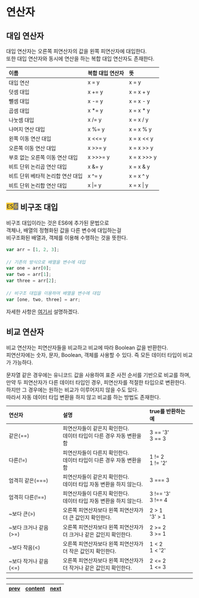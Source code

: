 # 연산자

## 대입 연산자
대입 연산자는 오른쪽 피연산자의 값을 왼쪽 피연산자에 대입한다.  
또한 대입 연산자와 동시에 연산을 하는 복합 대입 연산자도 존재한다.

|이름|복합 대입 연산자|뜻|
|:--|:--|:--|
|대입 연산|x = y|x = y|
|덧셈 대입|x += y|x = x + y|
|뺄셈 대입|x -= y|x = x - y|
|곱셈 대입|x *= y|x = x * y|
|나눗셈 대입|x /= y|x = x / y|
|나머지 연산 대입|x %= y|x = x % y|
|왼쪽 이동 연산 대입|x <<= y|x = x << y|
|오른쪽 이동 연산 대입|x >>= y|x = x >> y|
|부호 없는 오른쪽 이동 연산 대입|x >>>= y|x = x >>> y|
|비트 단위 논리곱 연산 대입|x &= y|x = x & y|
|비트 단위 베타적 논리합 연산 대입|x ^= y|x = x ^ y|
|비트 단위 논리합 연산 대입|x \|= y|x = x \| y|

## <img src="../image/es6.png" height="20" title="ECMAScript6"> 비구조 대입
비구조 대입이라는 것은 ES6에 추가된 문법으로  
객체나, 배열의 정형화된 값을 다른 변수에 대입하는걸  
비구조화된 배열과, 객체를 이용해 수행하는 것을 뜻한다.
```js
var arr = [1, 2, 3];

// 기존의 방식으로 배열을 변수에 대입
var one = arr[0];
var two = arr[1];
var three = arr[2];

// 비구조 대입을 이용하여 배열을 변수에 대입
var [one, two, three] = arr;
``` 
자세한 사항은 [여기서](./expressions/destructuring-assignment.ko-KR.md) 설명하겠다.

## 비교 연산자
비교 연산자는 피연산자들을 비교하고 비교에 따라 Boolean 값을 반환한다.  
피연산자에는 숫자, 문자, Boolean, 객체를 사용할 수 있다. 즉 모든 데이터 타입이 비교가 가능하다.

문자열 같은 경우에는 유니코드 값을 사용하여 표준 사전 순서를 기반으로 비교를 하며,  
만약 두 피연산자가 다른 데이터 타입인 경우, 피연산자를 적절한 타입으로 변환한다.  
하지만 그 경우에는 원하는 비교가 이루어지지 않을 수도 있다.  
따라서 자동 데이터 타입 변환을 하지 않고 비교를 하는 방법도 존재한다.

|연산자|설명|true를 반환하는 예|
|:--|:--|:--|
|같은(==)|피연산자들이 같은지 확인한다.<br>데이터 타입이 다른 경우 자동 변환을 함|3 == '3'<br>3 == 3|
|다른(!=)|피연산자들이 다른지 확인한다.<br>데이터 타입이 다른 경우 자동 변환을 함|1 != 2<br>1 != '2'|
|엄격히 같은(===)|피연산자들이 같은지 확인한다.<br>데이터 타입 자동 변환을 하지 않는다.|3 === 3|
|엄격히 다른(!==)|피연산자들이 다른지 확인한다.<br>데이터 타입 자동 변환을 하지 않는다.|3 !== '3'<br>3 !== 4|
|~보다 큰(>)|오른쪽 피연산자보다 왼쪽 피연산자가<br>더 큰 값인지 확인한다.|2 > 1<br>'3' > 1|
|~보다 크거나 같음(>=)|오른쪽 피연산자보다 왼쪽 피연산자가<br>더 크거나 같은 값인지 확인한다.|2 >= 2<br> 3 >= 1|
|~보다 작음(<)|오른쪽 피연산자보다 왼쪽 피연산자가<br>더 작은 값인지 확인한다.|1 < 2<br>1 < '2'|
|~보다 작거나 같음(<=)|오른쪽 피연산자보다 왼쪽 피연산자가<br>더 작거나 같은 값인지 확인한다.|2 <= 2<br> 1 <= 3|

---
|[prev](./06-loop.ko-KR.md)|[content](./00-contents.ko-KR.md)|[next](./08-function.ko-KR.md)|
|:--:|:--:|:--:|
